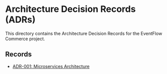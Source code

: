 # Architecture Decision Records (ADRs)

This directory contains the Architecture Decision Records for the EventFlow Commerce project.

## Records
*   [ADR-001: Microservices Architecture](./001-microservices.md)
